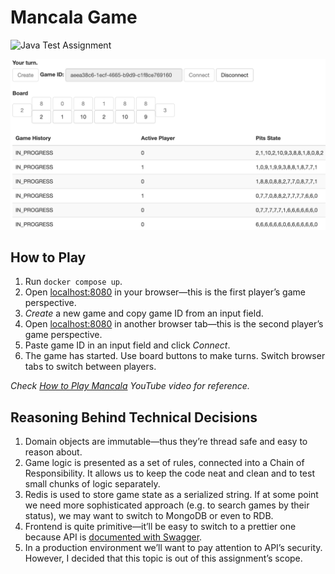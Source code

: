 # Mancala Game

![Java Test Assignment](https://img.shields.io/badge/java-Test%20Assignment-important?style=for-the-badge&logo=openjdk&logoColor=red)

![Game screenshot](docs/game.png)

## How to Play

1. Run `docker compose up`.
2. Open [localhost:8080](http://localhost:8080) in your browser—this is the first player’s game perspective.
3. _Create_ a new game and copy game ID from an input field.
4. Open [localhost:8080](http://localhost:8080) in another browser tab—this is the second player’s game perspective.
5. Paste game ID in an input field and click _Connect_.
6. The game has started. Use board buttons to make turns. Switch browser tabs to switch between players.

_Check [How to Play Mancala](https://www.youtube.com/watch?v=OX7rj93m6o8) YouTube video for reference._

## Reasoning Behind Technical Decisions

1. Domain objects are immutable—thus they’re thread safe and easy to reason about.
2. Game logic is presented as a set of rules, connected into a Chain of Responsibility. It allows us to keep
   the code neat and clean and to test small chunks of logic separately.
3. Redis is used to store game state as a serialized string. If at some point we need more sophisticated approach
   (e.g. to search games by their status), we may want to switch to MongoDB or even to RDB.
4. Frontend is quite primitive—it’ll be easy to switch to a prettier one because API
   is [documented with Swagger](http://localhost:8080/admin/swagger-ui/index.html).
5. In a production environment we’ll want to pay attention to API’s security. However, I decided that this topic
   is out of this assignment’s scope.
